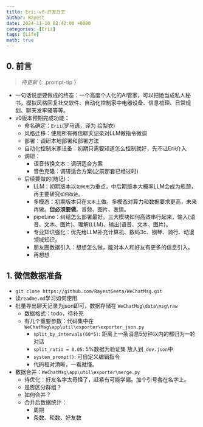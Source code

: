 ```yaml
---
title: Erii-v0-开发日志
author: Rayest
date: 2024-11-10 02:42:00 +0800
categories: [Erii]
tags: [Life]
math: true
---
```



## 0. 前言

> *待更新*
{: .prompt-tip }

- 一句话说想要做成的终态：一个高度个人化的AI管家，可以把她当成私人秘书，模拟风格回复社交软件、自动化控制家中电器设备、信息梳理、日常规划、聊天发牢骚等等。
- v0版本预期完成功能：
  - 命名确定：`Erii`(罗马语，译为 绘梨衣)
  - 风格迁移：使用所有微信聊天记录对LLM做指令微调
  - 部署：调研本地部署和部署方法
  - 自动化控制米家设备：初期只需要知道怎么控制就好，先不让Erii介入
  - 调研：
    - 语音转换文本：调研适合方案
    - 音色克隆：调研适合方案(之前那套已经过时)
  - 后续要做的(随记)：
    - LLM：初期版本以`如何用`为重点，中后期版本大概率LLM会成为瓶颈，再主要研究`如何改进`。
    - 多模态：初期版本只在`文本`上做。多模态对算力和数据要求更高，未来再做。__但必须要做__。音频、图片、表情。
    - pipeLine：纠结怎么部署最好。三大模块如何高效串行起来，输入(语音、文本、图片)、理解(LLM)、输出(语音、文本、图片)。
    - 专业知识强化：优先给LLM补充计算机、数码3c、钢琴、骑行、动漫领域知识。
    - 朋友圈数据引入：想想怎么做，能对本人和好友有更多的信息引入。
    - 再想想

## 1. 微信数据准备

- `git clone https://github.com/RayestGeeta/WeChatMsg.git`
- 读`readme.md`学习如何使用
- 批量导出聊天记录为json即可，数据存储在 `WeChatMsg\data\msg\raw`
  - 数据格式：todo，待补充
  - 有几个重要参数：代码集中在 `WeChatMsg\app\util\exporter\exporter_json.py`
    - `split_by_intervals(60*5)`: 距离上一条消息5分钟以内的都归为一轮对话
    - `split_ratio = 0.05`: 5%数据为验证集 放入到`_dev.json`中
    - `system_prompt()`: 可自定义编辑指令
    - 代码相对清晰，一看就懂。
- 数据合并：`WeChatMsg\app\util\exporter\merge.py`
  - 待优化：好友名字太奇怪了，赶紧有可能学偏。加个引号套在名字上。
  - 是否区分群组？
  - 如何合并？
  - 合并后数据统计：
    - 周期
    - 条数、轮数、好友数